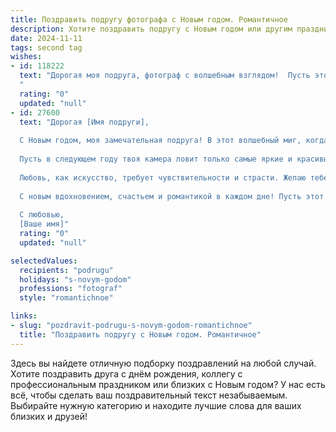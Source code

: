 ```yaml
---
title: Поздравить подругу фотографа с Новым годом. Романтичное
description: Хотите поздравить подругу с Новым годом или другим праздником? Наш ИИ создаст незабываемое поздравление, а вы обязательно выделитесь среди других.  
date: 2024-11-11
tags: second tag
wishes:
- id: 118222
  text: "Дорогая моя подруга, фотограф с волшебным взглядом!  Пусть этот Новый год станет для тебя таким же ярким и неповторимым, как твои лучшие снимки. Пусть каждый кадр твоей жизни будет наполнен любовью, счастьем и вдохновением.  Желаю тебе море позитивных эмоций, исполнения самых заветных желаний и  чудесных, незабываемых мгновений, которые ты будешь хранить в своем сердце, как самые ценные фотографии. С Новым годом!
  "
  rating: "0"
  updated: "null"
- id: 27600
  text: "Дорогая [Имя подруги],
  
  С Новым годом, моя замечательная подруга! В этот волшебный миг, когда мир наполняется светом и надеждой, хочу пожелать тебе, чтобы каждый момент твоей жизни был запечатлён в кадре счастья.
  
  Пусть в следующем году твоя камера ловит только самые яркие и красивые моменты, а сердце — только радость и вдохновение. Пусть каждый снимок будет полон волшебства, как и наши совместные воспоминания.
  
  Любовь, как искусство, требует чувствительности и страсти. Желаю тебе, чтобы твоя творческая душа всегда находила свои лучшие ракурсы, а сердце — ту самую искру, которая делает каждое мгновение уникальным.
  
  С новым вдохновением, счастьем и романтикой в каждом дне! Пусть этот год станет не только успешным, но и наполненным любовью и теплом.
  
  С любовью,
  [Ваше имя]"
  rating: "0"
  updated: "null"

selectedValues:
  recipients: "podrugu"
  holidays: "s-novym-godom"
  professions: "fotograf"
  style: "romantichnoe"

links:
- slug: "pozdravit-podrugu-s-novym-godom-romantichnoe"
  title: "Поздравить подругу с Новым годом. Романтичное"
---
```


Здесь вы найдете отличную подборку поздравлений на любой случай.
Хотите поздравить друга с днём рождения, коллегу с профессиональным праздником или близких с Новым годом? У нас есть всё, чтобы сделать ваш поздравительный текст незабываемым. Выбирайте нужную категорию и находите лучшие слова для ваших близких и друзей!
